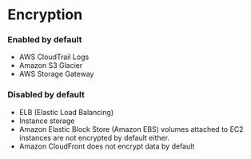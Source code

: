 # Encryption

### Enabled by default

- AWS CloudTrail Logs
- Amazon S3 Glacier
- AWS Storage Gateway

### Disabled by default

- ELB (Elastic Load Balancing)
- Instance storage
- Amazon Elastic Block Store (Amazon EBS) volumes attached to EC2 instances are not encrypted by default either.
- Amazon CloudFront does not encrypt data by default
